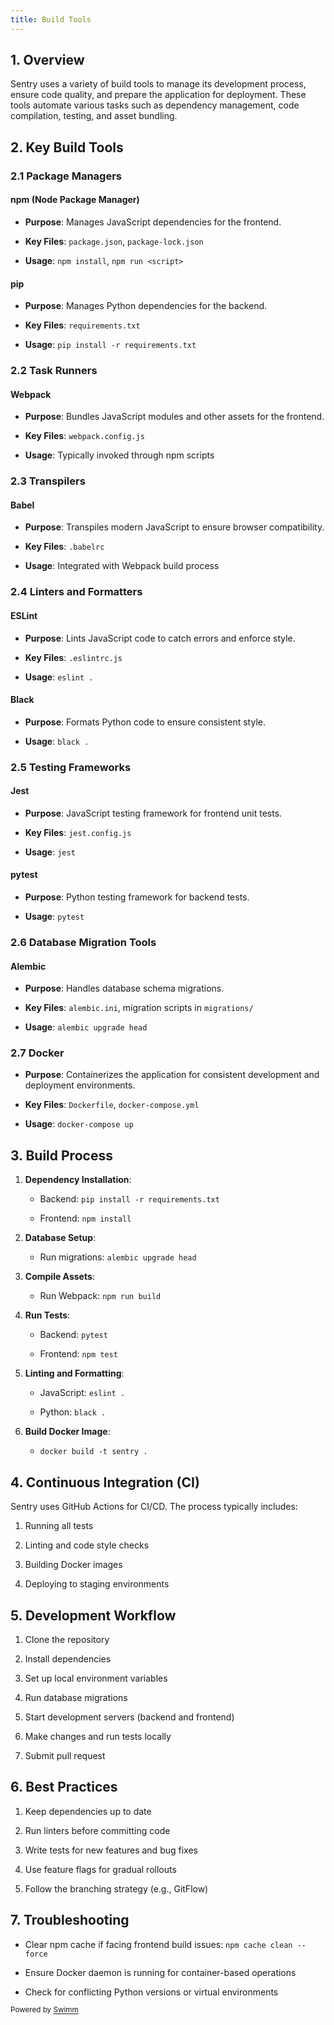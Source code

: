 ```yaml
---
title: Build Tools
---
```

## 1\. Overview

Sentry uses a variety of build tools to manage its development process, ensure code quality, and prepare the application for deployment. These tools automate various tasks such as dependency management, code compilation, testing, and asset bundling.

## 2\. Key Build Tools

### 2.1 Package Managers

#### npm (Node Package Manager)

- **Purpose**: Manages JavaScript dependencies for the frontend.

- **Key Files**: `package.json`, `package-lock.json`

- **Usage**: `npm install`, `npm run <script>`

#### pip

- **Purpose**: Manages Python dependencies for the backend.

- **Key Files**: `requirements.txt`

- **Usage**: `pip install -r requirements.txt`

### 2.2 Task Runners

#### Webpack

- **Purpose**: Bundles JavaScript modules and other assets for the frontend.

- **Key Files**: `webpack.config.js`

- **Usage**: Typically invoked through npm scripts

### 2.3 Transpilers

#### Babel

- **Purpose**: Transpiles modern JavaScript to ensure browser compatibility.

- **Key Files**: `.babelrc`

- **Usage**: Integrated with Webpack build process

### 2.4 Linters and Formatters

#### ESLint

- **Purpose**: Lints JavaScript code to catch errors and enforce style.

- **Key Files**: `.eslintrc.js`

- **Usage**: `eslint .`

#### Black

- **Purpose**: Formats Python code to ensure consistent style.

- **Usage**: `black .`

### 2.5 Testing Frameworks

#### Jest

- **Purpose**: JavaScript testing framework for frontend unit tests.

- **Key Files**: `jest.config.js`

- **Usage**: `jest`

#### pytest

- **Purpose**: Python testing framework for backend tests.

- **Usage**: `pytest`

### 2.6 Database Migration Tools

#### Alembic

- **Purpose**: Handles database schema migrations.

- **Key Files**: `alembic.ini`, migration scripts in `migrations/`

- **Usage**: `alembic upgrade head`

### 2.7 Docker

- **Purpose**: Containerizes the application for consistent development and deployment environments.

- **Key Files**: `Dockerfile`, `docker-compose.yml`

- **Usage**: `docker-compose up`

## 3\. Build Process

1. **Dependency Installation**:

   - Backend: `pip install -r requirements.txt`

   - Frontend: `npm install`

2. **Database Setup**:

   - Run migrations: `alembic upgrade head`

3. **Compile Assets**:

   - Run Webpack: `npm run build`

4. **Run Tests**:

   - Backend: `pytest`

   - Frontend: `npm test`

5. **Linting and Formatting**:

   - JavaScript: `eslint .`

   - Python: `black .`

6. **Build Docker Image**:

   - `docker build -t sentry .`

## 4\. Continuous Integration (CI)

Sentry uses GitHub Actions for CI/CD. The process typically includes:

1. Running all tests

2. Linting and code style checks

3. Building Docker images

4. Deploying to staging environments

## 5\. Development Workflow

1. Clone the repository

2. Install dependencies

3. Set up local environment variables

4. Run database migrations

5. Start development servers (backend and frontend)

6. Make changes and run tests locally

7. Submit pull request

## 6\. Best Practices

1. Keep dependencies up to date

2. Run linters before committing code

3. Write tests for new features and bug fixes

4. Use feature flags for gradual rollouts

5. Follow the branching strategy (e.g., GitFlow)

## 7\. Troubleshooting

- Clear npm cache if facing frontend build issues: `npm cache clean --force`

- Ensure Docker daemon is running for container-based operations

- Check for conflicting Python versions or virtual environments

<SwmMeta version="3.0.0" repo-id="Z2l0aHViJTNBJTNBc2VudHJ5LWNsYXVkZSUzQSUzQXNodWp1dXU=" repo-name="sentry-claude"><sup>Powered by [Swimm](https://app.swimm.io/)</sup></SwmMeta>

